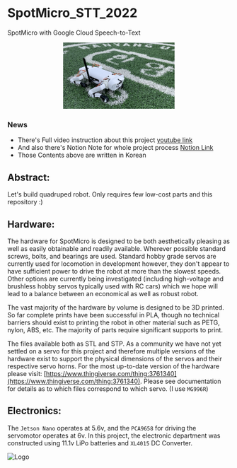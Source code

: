 # SpotMicro_STT_2022
SpotMicro with Google Cloud Speech-to-Text

<center>
    <img src="./SpotMicro.jpg" width="50%" height="50%">
</center>

### News
- There's Full video instruction about this project [youtube link](https://www.youtube.com/watch?v=RocfxXIWZd4&list=PLK2UKp8KOXe1ZRbSmcO3VvE_TNs66K6lA)
- And also there's Notion Note for whole project process [Notion Link](https://www.notion.so/SpotMicro-for-G-Camp-c541934a4bad4ad48d1e37ab94c10de8) 
- Those Contents above are written in Korean

## Abstract:

Let's build quadruped robot. Only requires few low-cost parts and this repository :)

## Hardware:

The hardware for SpotMicro is designed to be both aesthetically pleasing as well as easily obtainable and readily available. Wherever possible standard screws, bolts, and bearings are used. Standard hobby grade servos are currently used for locomotion in development however, they don't appear to have sufficient power to drive the robot at more than the slowest speeds. Other options are currently being investigated (including high-voltage and brushless hobby servos typically used with RC cars) which we hope will lead to a balance between an economical as well as robust robot.

The vast majority of the hardware by volume is designed to be 3D printed. So far complete prints have been successful in PLA, though no technical barriers should exist to printing the robot in other material such as PETG, nylon, ABS, etc. The majority of parts require significant supports to print.

The files available both as STL and STP. As a community we have not yet settled on a servo for this project and therefore multiple versions of the hardware exist to support the physical dimensions of the servos and their respective servo horns. For the most up-to-date version of the hardware please visit: [https://www.thingiverse.com/thing:3761340](https://www.thingiverse.com/thing:3761340). Please see documentation for details as to which files correspond to which servo. (I use `MG996R`)

## Electronics:

The `Jetson Nano` operates at 5.6v, and the `PCA9658` for driving the servomotor operates at 6v. In this project, the electronic department was constructed using 11.1v LiPo batteries and `XL4015` DC Converter.

![Logo](https://gitlab.com/custom_robots/spotmicroai/website/raw/master/docs/assets/logo.png)

